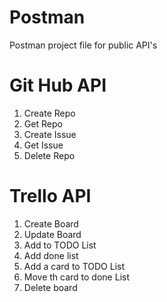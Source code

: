 # Postman
Postman project file for public API's

# Git Hub API
1. Create Repo
2. Get Repo 
3. Create Issue
4. Get Issue
5. Delete Repo

# Trello API
 1. Create Board 
 2. Update Board 
 3. Add to TODO List
 4. Add done list
 5. Add a card to TODO List
 6. Move th card to done List 
 7. Delete board
